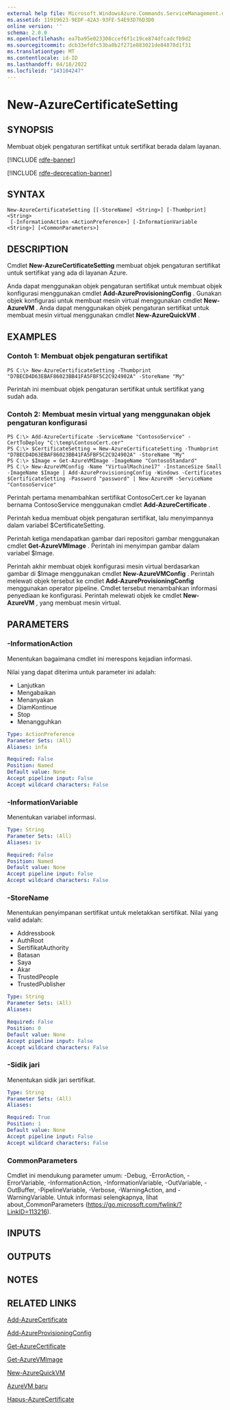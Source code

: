 ```yaml
---
external help file: Microsoft.WindowsAzure.Commands.ServiceManagement.dll-Help.xml
ms.assetid: 11919623-9EDF-42A3-93FE-54E93D76D3D0
online version: ''
schema: 2.0.0
ms.openlocfilehash: ea7ba95e023308ccef6f1c19ce874dfcadcfb9d2
ms.sourcegitcommit: dcb33efdfc53ba0b2f271e883021de84878d1f31
ms.translationtype: MT
ms.contentlocale: id-ID
ms.lasthandoff: 04/18/2022
ms.locfileid: "143104247"
---
```

# New-AzureCertificateSetting

## SYNOPSIS
Membuat objek pengaturan sertifikat untuk sertifikat berada dalam layanan.

[!INCLUDE [rdfe-banner](../../includes/rdfe-banner.md)]

[!INCLUDE [rdfe-deprecation-banner](../../includes/rdfe-deprecation-banner.md)]

## SYNTAX

```
New-AzureCertificateSetting [[-StoreName] <String>] [-Thumbprint] <String>
 [-InformationAction <ActionPreference>] [-InformationVariable <String>] [<CommonParameters>]
```

## DESCRIPTION
Cmdlet **New-AzureCertificateSetting** membuat objek pengaturan sertifikat untuk sertifikat yang ada di layanan Azure.

Anda dapat menggunakan objek pengaturan sertifikat untuk membuat objek konfigurasi menggunakan cmdlet **Add-AzureProvisioningConfig** .
Gunakan objek konfigurasi untuk membuat mesin virtual menggunakan cmdlet **New-AzureVM** .
Anda dapat menggunakan objek pengaturan sertifikat untuk membuat mesin virtual menggunakan cmdlet **New-AzureQuickVM** .

## EXAMPLES

### Contoh 1: Membuat objek pengaturan sertifikat
```
PS C:\> New-AzureCertificateSetting -Thumbprint "D7BECD4D63EBAF86023BB41FA5FBF5C2C924902A" -StoreName "My"
```

Perintah ini membuat objek pengaturan sertifikat untuk sertifikat yang sudah ada.

### Contoh 2: Membuat mesin virtual yang menggunakan objek pengaturan konfigurasi
```
PS C:\> Add-AzureCertificate -ServiceName "ContosoService" -CertToDeploy "C:\temp\ContosoCert.cer"
PS C:\> $CertificateSetting = New-AzureCertificateSetting -Thumbprint "D7BECD4D63EBAF86023BB41FA5FBF5C2C924902A" -StoreName "My" 
PS C:\> $Image = Get-AzureVMImage -ImageName "ContosoStandard"
PS C:\> New-AzureVMConfig -Name "VirtualMachine17" -InstanceSize Small -ImageName $Image | Add-AzureProvisioningConfig -Windows -Certificates $CertificateSetting -Password "password" | New-AzureVM -ServiceName "ContosoService"
```

Perintah pertama menambahkan sertifikat ContosoCert.cer ke layanan bernama ContosoService menggunakan cmdlet **Add-AzureCertificate** .

Perintah kedua membuat objek pengaturan sertifikat, lalu menyimpannya dalam variabel $CertificateSetting.

Perintah ketiga mendapatkan gambar dari repositori gambar menggunakan cmdlet **Get-AzureVMImage** .
Perintah ini menyimpan gambar dalam variabel $Image.

Perintah akhir membuat objek konfigurasi mesin virtual berdasarkan gambar di $Image menggunakan cmdlet **New-AzureVMConfig** .
Perintah melewati objek tersebut ke cmdlet **Add-AzureProvisioningConfig** menggunakan operator pipeline.
Cmdlet tersebut menambahkan informasi penyediaan ke konfigurasi.
Perintah melewati objek ke cmdlet **New-AzureVM** , yang membuat mesin virtual.

## PARAMETERS

### -InformationAction
Menentukan bagaimana cmdlet ini merespons kejadian informasi.

Nilai yang dapat diterima untuk parameter ini adalah:

- Lanjutkan
- Mengabaikan
- Menanyakan
- DiamKontinue
- Stop
- Menangguhkan

```yaml
Type: ActionPreference
Parameter Sets: (All)
Aliases: infa

Required: False
Position: Named
Default value: None
Accept pipeline input: False
Accept wildcard characters: False
```

### -InformationVariable
Menentukan variabel informasi.

```yaml
Type: String
Parameter Sets: (All)
Aliases: iv

Required: False
Position: Named
Default value: None
Accept pipeline input: False
Accept wildcard characters: False
```

### -StoreName
Menentukan penyimpanan sertifikat untuk meletakkan sertifikat.
Nilai yang valid adalah: 

- Addressbook
- AuthRoot
- SertifikatAuthority
- Batasan
- Saya
- Akar
- TrustedPeople
- TrustedPublisher

```yaml
Type: String
Parameter Sets: (All)
Aliases: 

Required: False
Position: 0
Default value: None
Accept pipeline input: False
Accept wildcard characters: False
```

### -Sidik jari
Menentukan sidik jari sertifikat.

```yaml
Type: String
Parameter Sets: (All)
Aliases: 

Required: True
Position: 1
Default value: None
Accept pipeline input: False
Accept wildcard characters: False
```

### CommonParameters
Cmdlet ini mendukung parameter umum: -Debug, -ErrorAction, -ErrorVariable, -InformationAction, -InformationVariable, -OutVariable, -OutBuffer, -PipelineVariable, -Verbose, -WarningAction, and -WarningVariable. Untuk informasi selengkapnya, lihat about_CommonParameters (https://go.microsoft.com/fwlink/?LinkID=113216).

## INPUTS

## OUTPUTS

## NOTES

## RELATED LINKS

[Add-AzureCertificate](./Add-AzureCertificate.md)

[Add-AzureProvisioningConfig](./Add-AzureProvisioningConfig.md)

[Get-AzureCertificate](./Get-AzureCertificate.md)

[Get-AzureVMImage](./Get-AzureVMImage.md)

[New-AzureQuickVM](./New-AzureQuickVM.md)

[AzureVM baru](./New-AzureVM.md)

[Hapus-AzureCertificate](./Remove-AzureCertificate.md)


